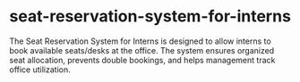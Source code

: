 # seat-reservation-system-for-interns

The Seat Reservation System for Interns is designed to allow interns to book available seats/desks at the office. The system ensures organized seat allocation, prevents double bookings, and helps management track office utilization.
